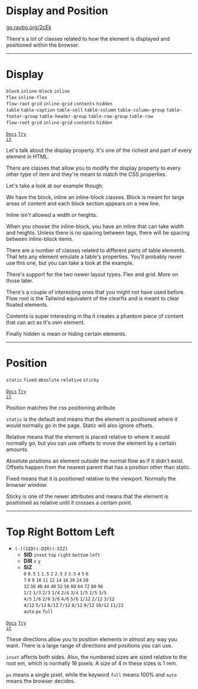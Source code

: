 <!-- .slide: data-state="layout-title" class="bg-dark"-->

# Display and Position

<div class="slide-link"><a href="https://go.raybo.org/2cEk"><i class="fab fa-slideshare"></i> go.raybo.org/2cEk</a></div>

> >

There's a lot of classes related to how the element is displayed and positioned within the browser.

---

# Display

<div class="small">

`block` `inline-block` `inline`<br>`flex` `inline-flex`<br>
`flow-root` `grid` `inline-grid` `contents` `hidden`<br>
`table` `table-caption` `table-cell` `table-column` `table-column-group` `table-footer-group` `table-header-group` `table-row-group` `table-row`<br>
`flow-root` `grid` `inline-grid` `contents` `hidden`

</div>

<a href="https://tailwindcss.com/docs/display" target="_blank"><code class="code-exciting">Docs</code></a> <a href="https://codepen.io/planetoftheweb/pen/ExgZWMP?editors=1000" target="_blank"><code class="code-royal">Try it</code></a>

> >

Let's talk about the display property. It's one of the richest and part of every element in HTML.

There are classes that allow you to modify the display property to every other type of item and they're meant to match the CSS properties.

Let's take a look at our example though.

We have the block, inline an inline-block classes. Block is meant for large areas of content and each block section appears on a new line.

Inline isn't allowed a width or heights.

When you choose the inline-block, you have an inline that can take width and heights. Unless there is no spacing between tags, there will be spacing between inline-block items.


There are a number of classes related to different parts of table elements. That lets any element emulate a table's properties. You'll probably never use this one, but you can take a look at the example.

There's support for the two newer layout types. Flex and grid. More on those later.

There's a couple of interesting ones that you might not have used before. Flow root is the Tailwind equivalent of the clearfix and is meant to clear floated elements.

Contents is super interesting in tha it creates a phantom piece of content that can act as it's own element.

Finally hidden is mean or hiding certain elements.

---

# Position

`static` `fixed` `absolute` `relative` `sticky`

<a href="https://tailwindcss.com/docs/position" target="_blank"><code class="code-exciting">Docs</code></a> <a href="https://codepen.io/planetoftheweb/pen/wvzgQvv?editors=1000" target="_blank"><code class="code-royal">Try it</code></a>

> >

Position matches the css positioning atribute

`static` is the default and means that the element is positioned where it would normally go in the page. Static will also ignore offsets.

Relative means that the element is placed relative to where it would normally go, but you can use offsets to move the element by a certain amounts.

Absolute positions an element outside the normal flow as if it didn't exist. Offsets happen from the nearest parent that has a position other than static.

Fixed means that it is positioned relative to the viewport. Normally the browser window.

Sticky is one of the newer attributes and means that the element is positioned as relative until it crosses a certain point.


---

# Top Right Bottom Left

- `(-)(SID)(-DIR)(-SIZ)`
  - **SID**
  `inset` `top` `right` `bottom` `left`
  - **DIR**
  `x` `y`
  - **SIZ**<br>
  `0` `0.5` `1` `1.5` `2` `2.5` `3` `3.5` `4` `5` `6`<br>
  `7` `8` `9` `10` `11` `12` `14` `16` `20` `24` `28`<br>
  `32` `36` `40` `44` `48` `52` `56` `60` `64` `72` `80` `96`<br>
  `1/2` `1/3` `2/3` `1/4` `2/4` `3/4` `1/5` `2/5` `3/5`<br>
  `4/5` `1/6` `2/6` `3/6` `4/6` `5/6` `1/12` `2/12` `3/12`<br>
  `4/12` `5/12` `6/12` `7/12` `8/12` `9/12` `10/12` `11/12`<br>
  `auto` `px` `full`


<a href="https://tailwindcss.com/docs/top-right-bottom-left" target="_blank"><code class="code-exciting">Docs</code></a> <a href="https://codepen.io/planetoftheweb/pen/MWjJZEZ?editors=1000" target="_blank"><code class="code-royal">Try it</code></a>

> >

These directions allow you to position elements in almost any way you want. There is a large range of directions and positions you can use.

`inset` affects both sides. Also, the numbered sizes are sized relative to the root em, which is normally 16 pixels. A size of 4 in these sizes is 1 rem.

`px` means a single pixel, while the keyword `full` means 100% and `auto` means the browser decides.
